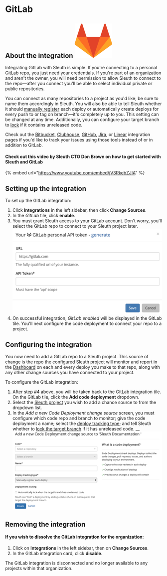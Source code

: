 # GitLab

## About the integration ![](../../../.gitbook/assets/gitlab-logo.svg) 

Integrating GitLab with Sleuth is simple. If you're connecting to a personal GitLab repo, you just need your credentials. If you're part of an organization and aren't the owner, you will need permission to allow Sleuth to connect to the repo—after you connect you'll be able to select individual private or public repositories.

You can connect as many repositories to a project as you'd like; be sure to name them accordingly in Sleuth. You will also be able to tell Sleuth whether it should [manually register](../../manual-changes.md) each deploy or automatically create deploys for every push to or tag on branch—it's completely up to you. This setting can be changed at any time. Additionally, you can configure your target branch to [lock](../../../resources/terminology.md#locking) if it contains unreleased code.

Check out the [Bitbucket](bitbucket.md), [Clubhouse](../../issue-trackers/clubhouse.md), [GitHub](github.md), [Jira](../../issue-trackers/jira.md), or [Linear](../../issue-trackers/linear.md) integration pages if you'd like to track your issues using those tools instead of or in addition to GitLab.

#### Check out this video by Sleuth CTO Don Brown on how to get started with Sleuth and GitLab

{% embed url="https://www.youtube.com/embed/jV3RkebZJIA" %}

## Setting up the integration

To set up the GitLab integration: 

1. Click **Integrations** in the left sidebar, then click **Change Sources**. 
2. In the _GitLab_ tile, click **enable**. 
3. You must grant Sleuth access to your GitLab account. Don't worry, you'll select the GitLab repo to connect to your Sleuth project later.  ![](../../../.gitbook/assets/gitlab-api-token.png) 
4. On successful integration, _GitLab enabled_ will be displayed in the GitLab tile. You'll next configure the code deployment to connect your repo to a project. 

## Configuring the integration

You now need to add a GitLab repo to a Sleuth project. This source of change is the repo the configured Sleuth project will monitor and report in the [Dashboard](../../../dashboard-1/dashboard.md) on each and every deploy you make to that repo, along with any other change sources you have connected to your project. 

To configure the GitLab integration: 

1. After step \#4 above, you will be taken back to the GitLab integration tile. On the GitLab tile, click the **Add code deployment** dropdown. 
2. Select the [Sleuth project](../../../projects.md) you wish to add a chance source to from the dropdown list. 
3. In the _Add a new Code Deployment change source_ screen, you must configure which code repo and branch to monitor; give the code deployment a name; select the [deploy tracking type](../../../resources/terminology.md#deploy-tracking-type); and tell Sleuth whether to [lock the target branch](../../../resources/terminology.md#deployment-locking) if it has unreleased code.  __![](../../../.gitbook/assets/bitbucket-add-code-deployment-change-source.png) 

## Removing the integration

#### If you wish to dissolve the **GitLab** integration for the organization: 

1. Click on **Integrations** in the left sidebar, then on **Change Sources**. 
2. In the GitLab integration card, click **disable**.

The GitLab integration is disconnected and no longer available to any projects within that organization. 

